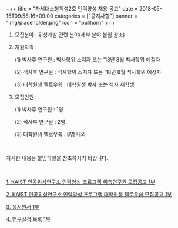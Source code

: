 +++
title = "차세대소형위성2호 인력양성 채용 공고"
date = 2018-05-15T09:58:16+09:00
categories = ["공지사항"]
banner = "img/placeholder.png"
icon = "bullhorn"
+++
<!--more-->

1. 모집분야 : 위성개발 관련 분야(세부 분야 붙임 참조)
2. 지원자격 :

    (1) 박사후 연구원 : 박사학위 소지자 또는 '18년 8월 박사학위 예정자

    (2) 석사후 연구원 : 석사학위 소지자 또는 '18년 8월 석사학위 예정자

    (3) 대학원생 펠로우쉽 : 대학원생 박사 또는 석사 재학생

3. 모집인원 :

    (1) 박사후 연구원 : 1명
    
    (2) 석사후 연구원 : 2명
    
    (3) 대학원생 펠로우쉽 : 8명 내외

<br>

자세한 내용은 붙임파일을 참조하시기 바랍니다.

<br>

[ 1. KAIST 인공위성연구소 인력양성 프로그램 위촉연구원 모집공고 1부](/files/[별첨1]_채용_공고문(석박사연구원)-2018.05.pdf)

[ 2. KAIST 인공위성연구소 인력양성 프로그램 대학원생 펠로우쉽 모집공고 1부](/files/[별첨2]_모집_공고문(펠로우쉽)-2018.05.pdf)

[ 3. 응시원서 1부](/files/[별첨3]_응시원서.hwp)

[ 4. 연구실적 목록 1부](/files/[별첨4]_연구실적목록.hwp)

<br>
